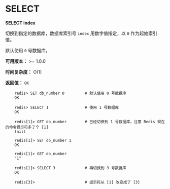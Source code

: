# SELECT


**SELECT index**

切换到指定的数据库，数据库索引号 ``index`` 用数字值指定，以 ``0`` 作为起始索引值。

默认使用 ``0`` 号数据库。

**可用版本：**
    >= 1.0.0

**时间复杂度：**
    O(1)

**返回值：**
    ``OK``

```
    redis> SET db_number 0         # 默认使用 0 号数据库
    OK

    redis> SELECT 1                # 使用 1 号数据库
    OK

    redis[1]> GET db_number        # 已经切换到 1 号数据库，注意 Redis 现在的命令提示符多了个 [1]
    (nil)

    redis[1]> SET db_number 1
    OK

    redis[1]> GET db_number
    "1"

    redis[1]> SELECT 3             # 再切换到 3 号数据库
    OK

    redis[3]>                      # 提示符从 [1] 改变成了 [3]
```